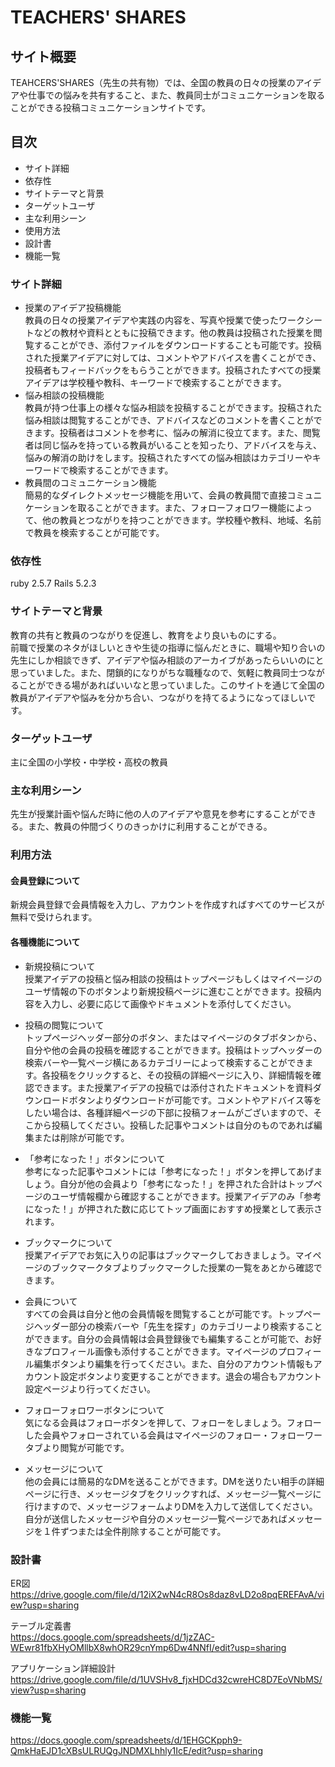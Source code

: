 # TEACHERS' SHARES
## サイト概要
TEAHCERS'SHARES（先生の共有物）では、全国の教員の日々の授業のアイデアや仕事での悩みを共有すること、また、教員同士がコミュニケーションを取ることができる投稿コミュニケーションサイトです。

## 目次  
- サイト詳細
- 依存性
- サイトテーマと背景
- ターゲットユーザ
- 主な利用シーン
- 使用方法
- 設計書  
- 機能一覧

### サイト詳細  
- 授業のアイデア投稿機能  
教員の日々の授業アイデアや実践の内容を、写真や授業で使ったワークシートなどの教材や資料とともに投稿できます。他の教員は投稿された授業を閲覧することができ、添付ファイルをダウンロードすることも可能です。投稿された授業アイデアに対しては、コメントやアドバイスを書くことができ、投稿者もフィードバックをもらうことができます。投稿されたすべての授業アイデアは学校種や教科、キーワードで検索することができます。  
- 悩み相談の投稿機能  
教員が持つ仕事上の様々な悩み相談を投稿することができます。投稿された悩み相談は閲覧することができ、アドバイスなどのコメントを書くことができます。投稿者はコメントを参考に、悩みの解消に役立てます。また、閲覧者は同じ悩みを持っている教員がいることを知ったり、アドバイスを与え、悩みの解消の助けをします。投稿されたすべての悩み相談はカテゴリーやキーワードで検索することができます。  
- 教員間のコミュニケーション機能  
簡易的なダイレクトメッセージ機能を用いて、会員の教員間で直接コミュニケーションを取ることができます。また、フォローフォロワー機能によって、他の教員とつながりを持つことができます。学校種や教科、地域、名前で教員を検索することが可能です。  

### 依存性
ruby 2.5.7  Rails 5.2.3  

### サイトテーマと背景
教育の共有と教員のつながりを促進し、教育をより良いものにする。  
前職で授業のネタがほしいときや生徒の指導に悩んだときに、職場や知り合いの先生にしか相談できず、アイデアや悩み相談のアーカイブがあったらいいのにと思っていました。また、閉鎖的になりがちな職種なので、気軽に教員同士つながることができる場があればいいなと思っていました。このサイトを通じて全国の教員がアイデアや悩みを分かち合い、つながりを持てるようになってほしいです。  

### ターゲットユーザ
主に全国の小学校・中学校・高校の教員

### 主な利用シーン
先生が授業計画や悩んだ時に他の人のアイデアや意見を参考にすることができる。また、教員の仲間づくりのきっかけに利用することができる。  

### 利用方法  
#### 会員登録について
新規会員登録で会員情報を入力し、アカウントを作成すればすべてのサービスが無料で受けられます。  

#### 各種機能について  
- 新規投稿について  
授業アイデアの投稿と悩み相談の投稿はトップページもしくはマイページのユーザ情報の下のボタンより新規投稿ページに進むことができます。投稿内容を入力し、必要に応じて画像やドキュメントを添付してください。  

- 投稿の閲覧について  
トップページヘッダー部分のボタン、またはマイページのタブボタンから、自分や他の会員の投稿を確認することができます。投稿はトップヘッダーの検索バーや一覧ページ横にあるカテゴリーによって検索することができます。各投稿をクリックすると、その投稿の詳細ページに入り、詳細情報を確認できます。また授業アイデアの投稿では添付されたドキュメントを資料ダウンロードボタンよりダウンロードが可能です。コメントやアドバイス等をしたい場合は、各種詳細ページの下部に投稿フォームがございますので、そこから投稿してください。投稿した記事やコメントは自分のものであれば編集または削除が可能です。  

- 「参考になった！」ボタンについて  
参考になった記事やコメントには「参考になった！」ボタンを押してあげましょう。自分が他の会員より「参考になった！」を押された合計はトップページのユーザ情報欄から確認することができます。授業アイデアのみ「参考になった！」が押された数に応じてトップ画面におすすめ授業として表示されます。  

- ブックマークについて  
授業アイデアでお気に入りの記事はブックマークしておきましょう。マイページのブックマークタブよりブックマークした授業の一覧をあとから確認できます。  

- 会員について  
すべての会員は自分と他の会員情報を閲覧することが可能です。トップページヘッダー部分の検索バーや「先生を探す」のカテゴリーより検索することができます。自分の会員情報は会員登録後でも編集することが可能で、お好きなプロフィール画像も添付することができます。マイページのプロフィール編集ボタンより編集を行ってください。また、自分のアカウント情報もアカウント設定ボタンより変更することができます。退会の場合もアカウント設定ページより行ってください。  

- フォローフォロワーボタンについて  
気になる会員はフォローボタンを押して、フォローをしましょう。フォローした会員やフォローされている会員はマイページのフォロー・フォローワータブより閲覧が可能です。  

-  メッセージについて  
他の会員には簡易的なDMを送ることができます。DMを送りたい相手の詳細ページに行き、メッセージタブをクリックすれば、メッセージ一覧ページに行けますので、メッセージフォームよりDMを入力して送信してください。自分が送信したメッセージや自分のメッセージ一覧ページであればメッセージを１件ずつまたは全件削除することが可能です。


### 設計書
ER図  
https://drive.google.com/file/d/12iX2wN4cR8Os8daz8vLD2o8pqEREFAvA/view?usp=sharing  

テーブル定義書  
https://docs.google.com/spreadsheets/d/1jzZAC-WEwr81fbXHyOMllbX8whOR29cnYmp6Dw4NNfI/edit?usp=sharing  

アプリケーション詳細設計  
https://drive.google.com/file/d/1UVSHv8_fjxHDCd32cwreHC8D7EoVNbMS/view?usp=sharing  

### 機能一覧
https://docs.google.com/spreadsheets/d/1EHGCKpph9-QmkHaEJD1cXBsULRUQgJNDMXLhhly1IcE/edit?usp=sharing



